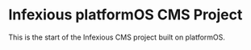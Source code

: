 # Infexious platformOS CMS Project

This is the start of the Infexious CMS project built on platformOS.